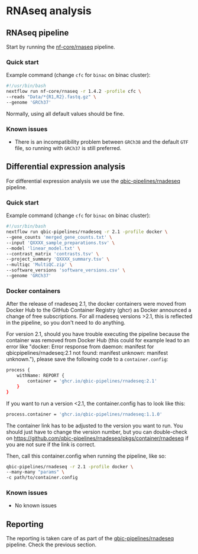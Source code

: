 # RNAseq analysis

## RNAseq pipeline

Start by running the [nf-core/rnaseq](https://github.com/nf-core/rnaseq) pipeline.

### Quick start

Example command (change `cfc` for `binac` on binac cluster):

```bash
#!/usr/bin/bash
nextflow run nf-core/rnaseq -r 1.4.2 -profile cfc \
--reads "Data/*{R1,R2}.fastq.gz" \
--genome 'GRCh37'
```

Normally, using all default values should be fine.

### Known issues

- There is an incompatibility problem between `GRCh38` and the default `GTF` file, so running with `GRCh37` is still preferred.

## Differential expression analysis

For differential expression analysis we use the [qbic-pipelines/rnadeseq](https://github.com/qbic-pipelines/rnadeseq) pipeline.

### Quick start

Example command (change `cfc` for `binac` on binac cluster):

```bash
#!/usr/bin/bash
nextflow run qbic-pipelines/rnadeseq -r 2.1 -profile docker \
--gene_counts 'merged_gene_counts.txt' \
--input 'QXXXX_sample_preparations.tsv' \
--model 'linear_model.txt' \
--contrast_matrix 'contrasts.tsv' \
--project_summary 'QXXXX_summary.tsv' \
--multiqc 'MultiQC.zip' \
--software_versions 'software_versions.csv' \
--genome 'GRCh37'
```

### Docker containers

After the release of rnadeseq 2.1, the docker containers were moved from Docker Hub to the GitHub Container Registry (ghcr) as Docker announced a change of free subscriptions. For all rnadeseq versions >2.1, this is reflected in the pipeline, so you don't need to do anything.

For version 2.1, should you have trouble executing the pipeline because the container was removed from Docker Hub (this could for example lead to an error like "docker: Error response from daemon: manifest for qbicpipelines/rnadeseq:2.1 not found: manifest unknown: manifest unknown."), please save the following code to a `container.config`:

```bash
process {
    withName: REPORT {
        container = 'ghcr.io/qbic-pipelines/rnadeseq:2.1'
    }
}
```

If you want to run a version <2.1, the container.config has to look like this:

```bash
process.container = 'ghcr.io/qbic-pipelines/rnadeseq:1.1.0'
```
The container link has to be adjusted to the version you want to run. You should just have to change the version number, but you can double-check on https://github.com/qbic-pipelines/rnadeseq/pkgs/container/rnadeseq if you are not sure if the link is correct.

Then, call this container.config when running the pipeline, like so:

```bash
qbic-pipelines/rnadeseq -r 2.1 -profile docker \
--many-many "params" \
-c path/to/container.config
```

### Known issues

- No known issues

## Reporting

The reporting is taken care of as part of the [qbic-pipelines/rnadeseq](https://github.com/qbic-pipelines/rnadeseq) pipeline. Check the previous section.
